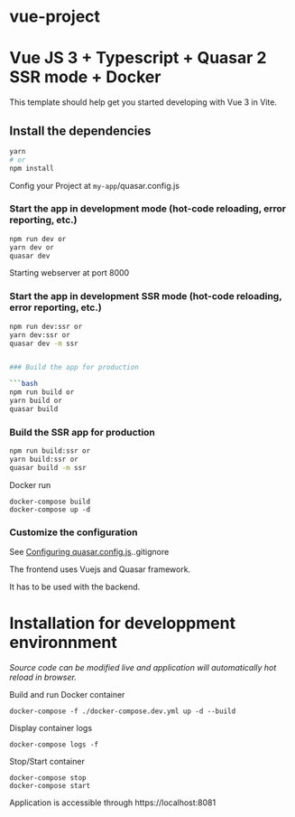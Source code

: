 # vue-project
# Vue JS 3 + Typescript + Quasar 2 SSR mode + Docker

This template should help get you started developing with Vue 3 in Vite.



## Install the dependencies

```bash
yarn
# or
npm install
```
Config your Project at `my-app`/quasar.config.js


### Start the app in development mode (hot-code reloading, error reporting, etc.)

```bash
npm run dev or
yarn dev or
quasar dev
```
Starting webserver at port 8000
### Start the app in development SSR mode (hot-code reloading, error reporting, etc.)

```bash
npm run dev:ssr or
yarn dev:ssr or
quasar dev -m ssr


### Build the app for production

```bash
npm run build or
yarn build or
quasar build
```

### Build the SSR app for production

```bash
npm run build:ssr or
yarn build:ssr or
quasar build -m ssr
```

Docker run

```batch
docker-compose build
docker-compose up -d
```

### Customize the configuration

See [Configuring quasar.config.js](https://v2.quasar.dev/quasar-cli-vite/quasar-config-js)..gitignore

The frontend uses Vuejs and Quasar framework.

It has to be used with the backend.

# Installation for developpment environnment

*Source code can be modified live and application will automatically hot reload in browser.*

Build and run Docker container
```
docker-compose -f ./docker-compose.dev.yml up -d --build
```

Display container logs
```
docker-compose logs -f
```

Stop/Start container
```
docker-compose stop
docker-compose start
```

Application is accessible through https://localhost:8081
